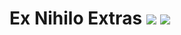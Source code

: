 # Ex Nihilo Extras <a href="https://www.curseforge.com/minecraft/mc-mods/ex-nihilo-extras"><img src="http://cf.way2muchnoise.eu/versions/897084.svg" style="max-width:100%;"></a> <a href="https://www.curseforge.com/minecraft/mc-mods/ex-nihilo-extras"><img src="https://cf.way2muchnoise.eu/897084.svg" style="max-width:100%;"></a> 

